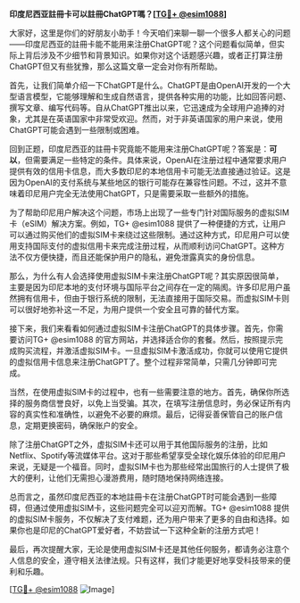 **印度尼西亚註冊卡可以註冊ChatGPT嗎？[[TG💪+ @esim1088](https://t.me/s/esim1088)]**

大家好，这里是你们的好朋友小助手！今天咱们来聊一聊一个很多人都关心的问题——印度尼西亚的註冊卡能不能用来注册ChatGPT呢？这个问题看似简单，但实际上背后涉及不少细节和背景知识。如果你对这个话题感兴趣，或者正打算注册ChatGPT但又有些犹豫，那么这篇文章一定会对你有所帮助。

首先，让我们简单介绍一下ChatGPT是什么。ChatGPT是由OpenAI开发的一个大型语言模型，它能够理解和生成自然语言，提供各种实用的功能，比如回答问题、撰写文章、编写代码等。自从ChatGPT推出以来，它迅速成为全球用户追捧的对象，尤其是在英语国家中非常受欢迎。然而，对于非英语国家的用户来说，使用ChatGPT可能会遇到一些限制或困难。

回到正题，印度尼西亚的註冊卡究竟能不能用来注册ChatGPT呢？答案是：**可以**，但需要满足一些特定的条件。具体来说，OpenAI在注册过程中通常要求用户提供有效的信用卡信息，而大多数印尼的本地信用卡可能无法直接通过验证。这是因为OpenAI的支付系统与某些地区的银行可能存在兼容性问题。不过，这并不意味着印尼用户完全无法使用ChatGPT，只是需要采取一些额外的措施。

为了帮助印尼用户解决这个问题，市场上出现了一些专门针对国际服务的虚拟SIM卡（eSIM）解决方案。例如，TG+ @esim1088 提供了一种便捷的方式，让用户可以通过购买他们的虚拟SIM卡来绕过这些限制。通过这种方式，印尼用户可以使用支持国际支付的虚拟信用卡来完成注册过程，从而顺利访问ChatGPT。这种方法不仅方便快捷，而且还能保护用户的隐私，避免泄露真实的身份信息。

那么，为什么有人会选择使用虚拟SIM卡来注册ChatGPT呢？其实原因很简单，主要是因为印尼本地的支付环境与国际平台之间存在一定的隔阂。许多印尼用户虽然拥有信用卡，但由于银行系统的限制，无法直接用于国际交易。而虚拟SIM卡则可以很好地弥补这一不足，为用户提供一个安全且可靠的替代方案。

接下来，我们来看看如何通过虚拟SIM卡注册ChatGPT的具体步骤。首先，你需要访问TG+ @esim1088 的官方网站，并选择适合你的套餐。然后，按照提示完成购买流程，并激活虚拟SIM卡。一旦虚拟SIM卡激活成功，你就可以使用它提供的虚拟信用卡信息来注册ChatGPT了。整个过程非常简单，只需几分钟即可完成。

当然，在使用虚拟SIM卡的过程中，也有一些需要注意的地方。首先，确保你所选择的服务商信誉良好，以免上当受骗。其次，在填写注册信息时，务必保证所有内容的真实性和准确性，以避免不必要的麻烦。最后，记得妥善保管自己的账户信息，定期更换密码，确保账户的安全。

除了注册ChatGPT之外，虚拟SIM卡还可以用于其他国际服务的注册，比如Netflix、Spotify等流媒体平台。这对于那些希望享受全球化娱乐体验的印尼用户来说，无疑是一个福音。同时，虚拟SIM卡也为那些经常出国旅行的人士提供了极大的便利，让他们无需担心漫游费用，随时随地保持网络连接。

总而言之，虽然印度尼西亚的本地註冊卡在注册ChatGPT时可能会遇到一些障碍，但通过使用虚拟SIM卡，这些问题完全可以迎刃而解。TG+ @esim1088 提供的虚拟SIM卡服务，不仅解决了支付难题，还为用户带来了更多的自由和选择。如果你也是印尼的ChatGPT爱好者，不妨尝试一下这种全新的注册方式吧！

最后，再次提醒大家，无论是使用虚拟SIM卡还是其他任何服务，都请务必注意个人信息的安全，遵守相关法律法规。只有这样，我们才能更好地享受科技带来的便利和乐趣。

[[TG💪+ @esim1088](https://t.me/s/esim1088) ![Image](https://i.postimg.cc/4NQfJmqS/Snipaste-2025-05-13-00-14-12.png)]